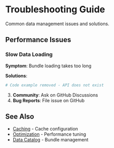 # Troubleshooting Guide

Common data management issues and solutions.

## Performance Issues

### Slow Data Loading

**Symptom**: Bundle loading takes too long

**Solutions**:
```python
# Code example removed - API does not exist
```

3. **Community**: Ask on GitHub Discussions
4. **Bug Reports**: File issue on GitHub

## See Also

- [Caching](caching.md) - Cache configuration
- [Optimization](optimization.md) - Performance tuning
- [Data Catalog](../catalog/overview.md) - Bundle management
